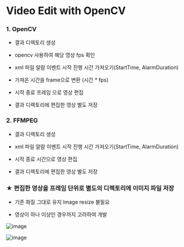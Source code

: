 # Video Edit with OpenCV


### 1. OpenCV 

 - 결과 디렉토리 생성 

 - opencv 사용하여 해당 영상 fps 확인

 - xml 파일 알람 이벤트 시작 진행 시간 가져오기(StartTime, AlarmDuration)

 - 가져온 시간을 frame으로 변환 (시간 * fps)

 - 시작 종료 프레임 으로 영상 편집

 - 결과 디렉토리에 편집한 영상 별도 저장


### 2. FFMPEG

 - 결과 디렉토리 생성 

 - xml 파일 알람 이벤트 시작 진행 시간 가져오기(StartTime, AlarmDuration)

 - 시작 종료 시간으로 영상 편집

 - 결과 디렉토리에 편집한 영상 별도 저장
 
 
 
 ### ★ 편집한 영상을 프레임 단위로 별도의 디렉토리에 이미지 파일 저장
 
  - 기존 화질 그대로 유지 Image resize 불필요
  
  - 영상이 하나 이상인 경우까지 고려하여 개발



![image](https://user-images.githubusercontent.com/55525614/181683451-41d69086-210a-401b-93de-fd8156163ba0.png)

![image](https://user-images.githubusercontent.com/55525614/182744208-8cd472fa-99e2-412c-8c37-700031c3373f.png)
